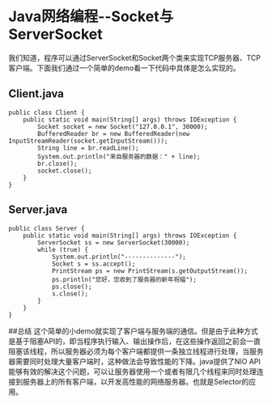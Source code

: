 # Java网络编程--Socket与ServerSocket

我们知道，程序可以通过ServerSocket和Socket两个类来实现TCP服务器、TCP客户端。下面我们通过一个简单的demo看一下代码中具体是怎么实现的。

## Client.java

```
public class Client {
    public static void main(String[] args) throws IOException {
        Socket socket = new Socket("127.0.0.1", 30000);
        BufferedReader br = new BufferedReader(new InputStreamReader(socket.getInputStream()));
        String line = br.readLine();
        System.out.println("来自服务器的数据：" + line);
        br.close();
        socket.close();
    }
}
```

## Server.java


```
public class Server {
    public static void main(String[] args) throws IOException {
        ServerSocket ss = new ServerSocket(30000);
        while (true) {
            System.out.println("--------------");
            Socket s = ss.accept();
            PrintStream ps = new PrintStream(s.getOutputStream());
            ps.println("您好，您收到了服务器的新年祝福");
            ps.close();
            s.close();
        }
    }
}
```


##总结
这个简单的小demo就实现了客户端与服务端的通信。但是由于此种方式是基于阻塞API的，即当程序执行输入、输出操作后，在这些操作返回之前会一直阻塞该线程，所以服务器必须为每个客户端都提供一条独立线程进行处理，当服务器需要同时处理大量客户端时，这种做法会导致性能的下降。java提供了NIO API能够有效的解决这个问题，可以让服务器使用一个或者有限几个线程来同时处理连接到服务器上的所有客户端，以开发高性能的网络服务器。也就是Selector的应用。



